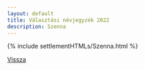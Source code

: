 ```yaml
---
layout: default
title: Választási névjegyzék 2022
description: Szenna
---
```


{% include settlementHTMLs/Szenna.html %}

[Vissza](../)